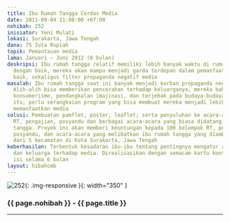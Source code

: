 ```yaml
---
title: Ibu Rumah Tangga Cerdas Media
date: 2011-09-04 11:08:00 +07:00
nohibah: 252
inisiator: Yeni Mulati
lokasi: Surakarta, Jawa Tengah
dana: 75 Juta Rupiah
topik: Pemantauan media
lama: Januari – Juni 2012 (6 bulan)
deskripsi: Ibu rumah tangga relatif memiliki lebih banyak waktu di rumah. Jika diberdayakan
  dengan baik, mereka akan mampu menjadi garda terdepan dalam pemanfaatan media yang
  baik, sekaligus filter propaganda negatif media
masalah: Ibu rumah tangga saat ini banyak menjadi korban propaganda negatif dari media.
  Alih-alih bisa memberikan pencerahan terhadap keluarganya, mereka bahkan larut dalam
  konsumerisme, pendangkalan imajinasi, dan terjebak pada budaya-budaya pop. Untuk
  itu, perlu serangkaian program yang bisa membuat mereka menjadi lebih cerdas dalam
  memanfaatkan media
solusi: Pembuatan pamflet, poster, leaflet; serta penyuluhan ke acara-acara arisan
  RT, pengajian, posyandu dan berbagai acara-acara yang biasa didatangi ibu-ibu rumah
  tangga. Proyek ini akan memberi keuntungan kepada 100 kelompok RT, pengajian ibu-ibu,
  posyandu, dan acara-acara yang melibatkan ibu rumah tangga yang diambil secara acak
  dari 5 kecamatan di Kota Surakarta, Jawa Tengah
keberhasilan: Terbentuk kesadaran ibu-ibu tentang pentingnya mengatur akses mereka
  dan keluarga terhadap media. Direalisasikan dengan semacam kartu kontrol yang mereka
  isi selama 6 bulan
layout: hibahcmb
---
```


![252](/static/img/hibahcmb/252.png){: .img-responsive }{: width="350" }

### {{ page.nohibah }} - {{ page.title }}

---
